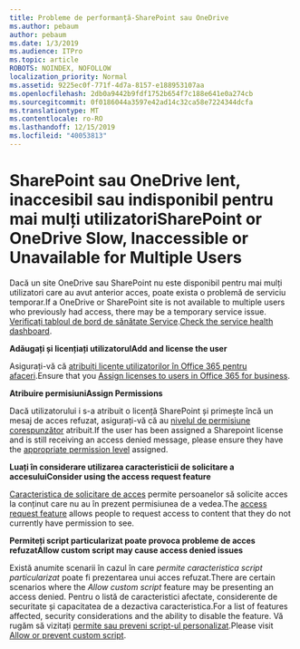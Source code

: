 ```yaml
---
title: Probleme de performanță-SharePoint sau OneDrive
ms.author: pebaum
author: pebaum
ms.date: 1/3/2019
ms.audience: ITPro
ms.topic: article
ROBOTS: NOINDEX, NOFOLLOW
localization_priority: Normal
ms.assetid: 9225ec0f-771f-4d7a-8157-e188953107aa
ms.openlocfilehash: 2db0a9442b9fdf1752b654f7c188e641e0a274cb
ms.sourcegitcommit: 0f0186044a3597e42ad14c32ca58e7224344dcfa
ms.translationtype: MT
ms.contentlocale: ro-RO
ms.lasthandoff: 12/15/2019
ms.locfileid: "40053813"
---
```

# <a name="sharepoint-or-onedrive-slow-inaccessible-or-unavailable-for-multiple-users"></a><span data-ttu-id="94b0e-102">SharePoint sau OneDrive lent, inaccesibil sau indisponibil pentru mai mulți utilizatori</span><span class="sxs-lookup"><span data-stu-id="94b0e-102">SharePoint or OneDrive Slow, Inaccessible or Unavailable for Multiple Users</span></span>

<span data-ttu-id="94b0e-103">Dacă un site OneDrive sau SharePoint nu este disponibil pentru mai mulți utilizatori care au avut anterior acces, poate exista o problemă de serviciu temporar.</span><span class="sxs-lookup"><span data-stu-id="94b0e-103">If a OneDrive or SharePoint site is not available to multiple users who previously had access, there may be a temporary service issue.</span></span> <span data-ttu-id="94b0e-104">[Verificați tabloul de bord de sănătate Service](https://portal.office.com/adminportal/home#/servicehealth).</span><span class="sxs-lookup"><span data-stu-id="94b0e-104">[Check the service health dashboard](https://portal.office.com/adminportal/home#/servicehealth).</span></span>

<span data-ttu-id="94b0e-105">**Adăugați și licențiați utilizatorul**</span><span class="sxs-lookup"><span data-stu-id="94b0e-105">**Add and license the user**</span></span>

<span data-ttu-id="94b0e-106">Asigurați-vă că [atribuiți licențe utilizatorilor în Office 365 pentru afaceri](https://docs.microsoft.com/office365/admin/subscriptions-and-billing/assign-licenses-to-users?view=o365-worldwide&amp;tabs=One).</span><span class="sxs-lookup"><span data-stu-id="94b0e-106">Ensure that you [Assign licenses to users in Office 365 for business](https://docs.microsoft.com/office365/admin/subscriptions-and-billing/assign-licenses-to-users?view=o365-worldwide&amp;tabs=One).</span></span>


<span data-ttu-id="94b0e-107">**Atribuire permisiuni**</span><span class="sxs-lookup"><span data-stu-id="94b0e-107">**Assign Permissions**</span></span>

<span data-ttu-id="94b0e-108">Dacă utilizatorului i s-a atribuit o licență SharePoint și primește încă un mesaj de acces refuzat, asigurați-vă că au [nivelul de permisiune corespunzător](https://docs.microsoft.com/sharepoint/understanding-permission-levels) atribuit.</span><span class="sxs-lookup"><span data-stu-id="94b0e-108">If the user has been assigned a Sharepoint license and is still receiving an access denied message, please ensure they have the [appropriate permission level](https://docs.microsoft.com/sharepoint/understanding-permission-levels) assigned.</span></span>

<span data-ttu-id="94b0e-109">**Luați în considerare utilizarea caracteristicii de solicitare a accesului**</span><span class="sxs-lookup"><span data-stu-id="94b0e-109">**Consider using the access request feature**</span></span>

<span data-ttu-id="94b0e-110">[Caracteristica de solicitare de acces](https://support.office.com/article/Set-up-and-manage-access-requests-94B26E0B-2822-49D4-929A-8455698654B3) permite persoanelor să solicite acces la conținut care nu au în prezent permisiunea de a vedea.</span><span class="sxs-lookup"><span data-stu-id="94b0e-110">The [access request feature](https://support.office.com/article/Set-up-and-manage-access-requests-94B26E0B-2822-49D4-929A-8455698654B3) allows people to request access to content that they do not currently have permission to see.</span></span>

<span data-ttu-id="94b0e-111">**Permiteți script particularizat poate provoca probleme de acces refuzat**</span><span class="sxs-lookup"><span data-stu-id="94b0e-111">**Allow custom script may cause access denied issues**</span></span>

<span data-ttu-id="94b0e-112">Există anumite scenarii în cazul în care *permite caracteristica script particularizat* poate fi prezentarea unui acces refuzat.</span><span class="sxs-lookup"><span data-stu-id="94b0e-112">There are certain scenarios where the *Allow custom script* feature may be presenting an access denied.</span></span> <span data-ttu-id="94b0e-113">Pentru o listă de caracteristici afectate, considerente de securitate și capacitatea de a dezactiva caracteristica.</span><span class="sxs-lookup"><span data-stu-id="94b0e-113">For a list of features affected, security considerations and the ability to disable the feature.</span></span> <span data-ttu-id="94b0e-114">Vă rugăm să vizitați [permite sau preveni script-ul personalizat](https://docs.microsoft.com/sharepoint/allow-or-prevent-custom-script).</span><span class="sxs-lookup"><span data-stu-id="94b0e-114">Please visit [Allow or prevent custom script](https://docs.microsoft.com/sharepoint/allow-or-prevent-custom-script).</span></span>

